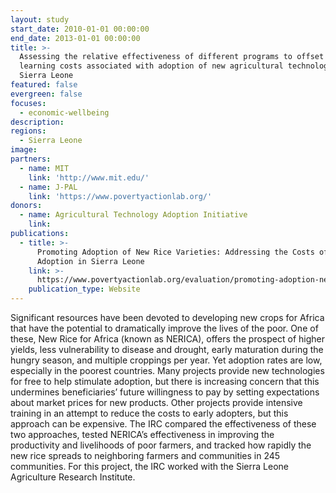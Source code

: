 ```yaml
---
layout: study
start_date: 2010-01-01 00:00:00
end_date: 2013-01-01 00:00:00
title: >-
  Assessing the relative effectiveness of different programs to offset the
  learning costs associated with adoption of new agricultural technology in
  Sierra Leone
featured: false
evergreen: false
focuses:
  - economic-wellbeing
description:
regions:
  - Sierra Leone
image:
partners:
  - name: MIT
    link: 'http://www.mit.edu/'
  - name: J-PAL
    link: 'https://www.povertyactionlab.org/'
donors:
  - name: Agricultural Technology Adoption Initiative
    link:
publications:
  - title: >-
      Promoting Adoption of New Rice Varieties: Addressing the Costs of Early
      Adoption in Sierra Leone
    link: >-
      https://www.povertyactionlab.org/evaluation/promoting-adoption-new-rice-varieties-addressing-costs-early-adoption-sierra-leone
    publication_type: Website
---
```


Significant resources have been devoted to developing new crops for Africa that have the potential to dramatically improve the lives of the poor. One of these, New Rice for Africa (known as NERICA), offers the prospect of higher yields, less vulnerability to disease and drought, early maturation during the hungry season, and multiple croppings per year. Yet adoption rates are low, especially in the poorest countries. Many projects provide new technologies for free to help stimulate adoption, but there is increasing concern that this undermines beneficiaries’ future willingness to pay by setting expectations about market prices for new products. Other projects provide intensive training in an attempt to reduce the costs to early adopters, but this approach can be expensive. The IRC compared the effectiveness of these two approaches, tested NERICA’s effectiveness in improving the productivity and livelihoods of poor farmers, and tracked how rapidly the new rice spreads to neighboring farmers and communities in 245 communities. For this project, the IRC worked with the Sierra Leone Agriculture Research Institute.